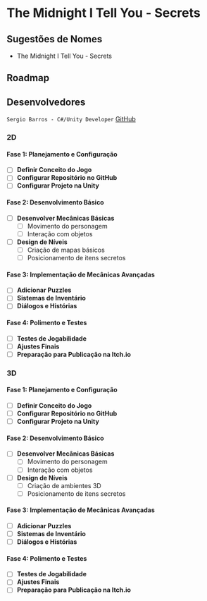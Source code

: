 # The Midnight I Tell You - Secrets

## Sugestões de Nomes
- The Midnight I Tell You - Secrets

## Roadmap
## Desenvolvedores
``Sergio Barros - C#/Unity Developer`` [GitHub](www.google.com)


### 2D

#### Fase 1: Planejamento e Configuração
- [ ] **Definir Conceito do Jogo**
- [ ] **Configurar Repositório no GitHub**
- [ ] **Configurar Projeto na Unity**

#### Fase 2: Desenvolvimento Básico
- [ ] **Desenvolver Mecânicas Básicas**
  - [ ] Movimento do personagem
  - [ ] Interação com objetos
- [ ] **Design de Níveis**
  - [ ] Criação de mapas básicos
  - [ ] Posicionamento de itens secretos

#### Fase 3: Implementação de Mecânicas Avançadas
- [ ] **Adicionar Puzzles**
- [ ] **Sistemas de Inventário**
- [ ] **Diálogos e Histórias**

#### Fase 4: Polimento e Testes
- [ ] **Testes de Jogabilidade**
- [ ] **Ajustes Finais**
- [ ] **Preparação para Publicação na Itch.io**

### 3D

#### Fase 1: Planejamento e Configuração
- [ ] **Definir Conceito do Jogo**
- [ ] **Configurar Repositório no GitHub**
- [ ] **Configurar Projeto na Unity**

#### Fase 2: Desenvolvimento Básico
- [ ] **Desenvolver Mecânicas Básicas**
  - [ ] Movimento do personagem
  - [ ] Interação com objetos
- [ ] **Design de Níveis**
  - [ ] Criação de ambientes 3D
  - [ ] Posicionamento de itens secretos

#### Fase 3: Implementação de Mecânicas Avançadas
- [ ] **Adicionar Puzzles**
- [ ] **Sistemas de Inventário**
- [ ] **Diálogos e Histórias**

#### Fase 4: Polimento e Testes
- [ ] **Testes de Jogabilidade**
- [ ] **Ajustes Finais**
- [ ] **Preparação para Publicação na Itch.io**
